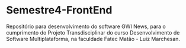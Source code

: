 # Semestre4-FrontEnd

Repositório para desenvolvimento do software GWI News, para o cumprimento do Projeto Transdisciplinar do curso Desenvolvimento de Software Multiplataforma, na faculdade Fatec Matão - Luiz Marchesan.
